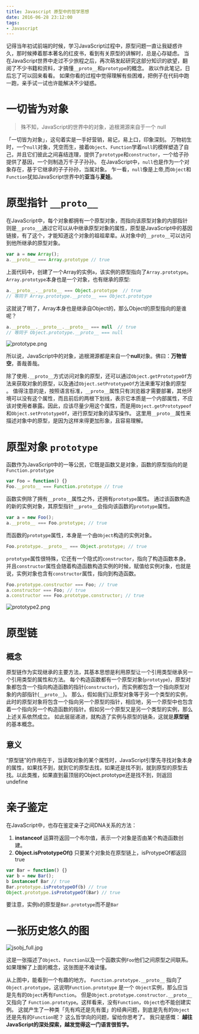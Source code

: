 ```yaml
---
title: Javascript 原型中的哲学思想
date: 2016-06-28 23:12:00
tags:
- Javascript
---
```



记得当年初试前端的时候，学习JavaScript过程中，原型问题一直让我疑惑许久，那时候捧着那本著名的红皮书，看到有关原型的讲解时，总是心存疑虑。
当在JavaScript世界中走过不少旅程之后，再次萌发起研究这部分知识的欲望，翻阅了不少书籍和资料，才搞懂`__proto__`和`prototype`的概念。
故以作此笔记，日后忘了可以回来看看。
如果你看的过程中觉得理解有些困难，把例子在代码中跑一跑，亲手试一试也许能解决不少疑惑。

# 一切皆为对象

> 殊不知，JavaScript的世界中的对象，追根溯源来自于一个 null

「一切皆为对象」，这句着实是一手好营销，易记，易上口，印象深刻。
万物初生时，一个`null`对象，凭空而生，接着`Object`、`Function`学着`null`的模样塑造了自己，并且它们彼此之间喜结连理，提供了`prototype`和`constructor`，一个给子孙提供了基因，一个则制造万千子子孙孙。
在JavaScript中，`null`也是作为一个对象存在，基于它继承的子子孙孙，当属对象。
乍一看，`null`像是上帝,而`Object`和`Function`犹如JavaScript世界中的**亚当**与**夏娃**。


# 原型指针 `__proto__`

在JavaScript中，每个对象都拥有一个原型对象，而指向该原型对象的内部指针则是`__proto__`,通过它可以从中继承原型对象的属性，原型是JavaScript中的基因链接，有了这个，才能知道这个对象的祖祖辈辈。从对象中的`__proto__`可以访问到他所继承的原型对象。

```javascript
var a = new Array();
a.__proto__ === Array.prototype // true
```

上面代码中，创建了一个Array的实例`a`，该实例的原型指向了`Array.prototype`。
`Array.prototype`本身也是一个对象，也有继承的原型:

```javascript
a.__proto__.__proto__ === Object.prototype  // true
// 等同于 Array.prototype.__proto__ === Object.prototype
```

这就说了明了，Array本身也是继承自Object的，那么Object的原型指向的是谁呢？

```javascript
a.__proto__.__proto__.__proto__ === null  // true
// 等同于 Object.prototype.__proto__ === null
```

![prototype.png](/image/blog/philosophy-though-of-javascript-proto/F155FDADCE01F99F7E10F5323F7CADEE.png)

所以说，JavaScript中的对象，追根溯源都是来自一个**null**对象。佛曰：**万物皆空**，善哉善哉。

除了使用`.__proto__`方式访问对象的原型，还可以通过`Object.getPrototypeOf`方法来获取对象的原型，以及通过`Object.setPrototypeOf`方法来重写对象的原型
。
值得注意的是，按照语言标准，`__proto__`属性只有浏览器才需要部署，其他环境可以没有这个属性，而且前后的两根下划线，表示它本质是一个内部属性，不应该对使用者暴露。因此，应该尽量少用这个属性，而是用`Object.getPrototypeof`和`Object.setPrototypeOf`，进行原型对象的读写操作。
这里用`__proto__`属性来描述对象中的原型，是因为这样来得更加形象，且容易理解。

# 原型对象 `prototype`
函数作为JavaScript中的一等公民，它既是函数又是对象，函数的原型指向的是`Function.prototype`

```javascript
var Foo = function() {}
Foo.__proto__ === Function.prototype // true
```

函数实例除了拥有`__proto__`属性之外，还拥有`prototype`属性。
通过该函数构造的新的实例对象，其原型指针`__proto__`会指向该函数的`prototype`属性。

```javascript
var a = new Foo();
a.__proto__ === Foo.prototype; // true
```

而函数的`prototype`属性，本身是一个由`Object`构造的实例对象。

```javascript
Foo.prototype.__proto__ === Object.prototype; // true
```

`prototype`属性很特殊，它还有一个隐式的`constructor`，指向了构造函数本身。
并且`constructor`属性会随着构造函数构造实例的时候，赋值给实例对象，也就是说，实例对象也含有`constructor`属性，指向到构造函数。


```javascript
Foo.prototype.constructor === Foo; // true
a.constructor === Foo; // true
a.constructor === Foo.prototype.constructor; // true
```

![prototype2.png](/image/blog/philosophy-though-of-javascript-proto/56AF39C33A5154A2178E9A82E53D2C11.png)

# 原型链

## 概念
原型链作为实现继承的主要方法，其基本思想是利用原型让一个引用类型继承另一个引用类型的属性和方法。
每个构造函数都有一个原型对象(`prototype`)，原型对象都包含一个指向构造函数的指针(`constructor`)，而实例都包含一个指向原型对象的内部指针(`__proto__`)。
那么，假如我们让原型对象等于另一个类型的实例，此时的原型对象将包含一个指向另一个原型的指针，相应地，另一个原型中也包含着一个指向另一个构造函数的指针。假如另一个原型又是另一个类型的实例，那么上述关系依然成立。
如此层层递进，就构造了实例与原型的链条，这就是**原型链**的基本概念。

## 意义
“原型链”的作用在于，当读取对象的某个属性时，JavaScript引擎先寻找对象本身的属性，如果找不到，就到它的原型去找，如果还是找不到，就到原型的原型去找。以此类推，如果直到最顶层的Object.prototype还是找不到，则返回undefine

# 亲子鉴定
在JavaScript中，也存在鉴定亲子之间DNA关系的方法：
1. **instanceof**
  运算符返回一个布尔值，表示一个对象是否由某个构造函数创建。
2. **Object.isPrototypeOf()**
  只要某个对象处在原型链上，isProtypeOf都返回true

```javascript
var Bar = function() {}
var b = new Bar();
b instanceof Bar // true
Bar.prototype.isPrototypeOf(b) // true
Object.prototype.isPrototypeOf(Bar) // true
```
要注意，实例`b`的原型是`Bar.prototype`而不是`Bar`

# 一张历史悠久的图
![jsobj_full.jpg](/image/blog/philosophy-though-of-javascript-proto/289FC3BDCB0425AA1C9F0DC5EBA1079F.jpg)

这是一张描述了`Object`、`Function`以及一个函数实例`Foo`他们之间原型之间联系。如果理解了上面的概念，这张图是不难读懂。

从上图中，能看到一个有趣的地方。
`Function.prototype.__proto__` 指向了 `Object.prototype`，这说明`Function.prototype` 是一个 `Object`实例，那么应当是先有的`Object`再有`Function`。
但是`Object.prototype.constructor.__proto__` 又指向了 `Function.prototype`。这样看来，没有`Function`，`Object`也不能创建实例。
这就产生了一种类「先有鸡还是先有蛋」的经典问题，到底是先有的`Object`还是先有的`Function`呢？
这么哲学向的问题，留给你思考了。
我只是感慨：
**越往JavaScript的深处探索，越发觉得这一门语言很哲学。**

